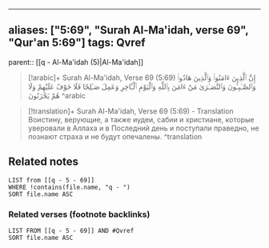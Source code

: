 
---
aliases: ["5:69", "Surah Al-Ma'idah, verse 69", "Qur'an 5:69"]
tags: Qvref
---

parent:: [[q - Al-Ma'idah (5)|Al-Ma'idah]]

> [!arabic]+ Surah Al-Ma'idah, Verse 69 (5:69)
> <span class="quran-arabic">إِنَّ ٱلَّذِينَ ءَامَنُوا۟ وَٱلَّذِينَ هَادُوا۟ وَٱلصَّـٰبِـُٔونَ وَٱلنَّصَـٰرَىٰ مَنْ ءَامَنَ بِٱللَّهِ وَٱلْيَوْمِ ٱلْـَٔاخِرِ وَعَمِلَ صَـٰلِحًا فَلَا خَوْفٌ عَلَيْهِمْ وَلَا هُمْ يَحْزَنُونَ</span>
^arabic

> [!translation]+ Surah Al-Ma'idah, Verse 69 (5:69) - Translation
> Воистину, верующие, а также иудеи, сабии и христиане, которые уверовали в Аллаха и в Последний день и поступали праведно, не познают страха и не будут опечалены.
^translation



## Related notes
```dataview
LIST from [[q - 5 - 69]]
WHERE !contains(file.name, "q - ")
SORT file.name ASC
```

### Related verses (footnote backlinks)
```dataview
LIST FROM [[q - 5 - 69]] AND #Qvref
SORT file.name ASC
```

